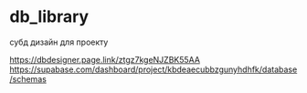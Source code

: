 # db_library
субд дизайн для проекту


https://dbdesigner.page.link/ztgz7kgeNJZBK55AA
https://supabase.com/dashboard/project/kbdeaecubbzgunyhdhfk/database/schemas
